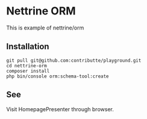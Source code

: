 # Nettrine ORM

This is example of nettrine/orm

## Installation

```
git pull git@github.com:contributte/playground.git
cd nettrine-orm
composer install
php bin/console orm:schema-tool:create
```

## See

Visit HomepagePresenter through browser.
